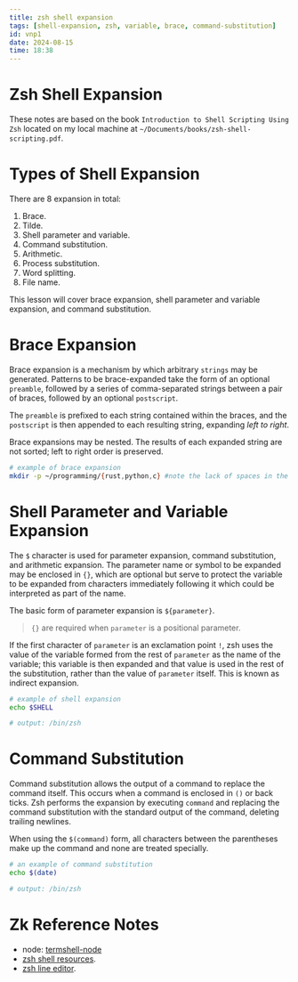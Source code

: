 ```yaml
---
title: zsh shell expansion
tags: [shell-expansion, zsh, variable, brace, command-substitution] 
id: vnp1
date: 2024-08-15
time: 18:38
---
```


# Zsh Shell Expansion 

These notes are based on the book `Introduction to Shell Scripting Using Zsh`
located on my local machine at `~/Documents/books/zsh-shell-scripting.pdf`.

# Types of Shell Expansion

There are 8 expansion in total:

1. Brace.
2. Tilde.
3. Shell parameter and variable.
4. Command substitution.
5. Arithmetic.
6. Process substitution.
7. Word splitting.
8. File name.

This lesson will cover brace expansion, shell parameter and variable expansion,
and command substitution.

# Brace Expansion

Brace expansion is a mechanism by which arbitrary `strings` may be generated. 
Patterns to be brace-expanded take the form of an optional `preamble`, followed
by a series of comma-separated strings between a pair of braces, followed
by an optional `postscript`. 

The `preamble` is prefixed to each string contained within the braces, and the
`postscript` is then appended to each resulting string, expanding *left to right*.

Brace expansions may be nested. The results of each expanded string are not 
sorted; left to right order is preserved. 

```zsh
# example of brace expansion
mkdir -p ~/programming/{rust,python,c} #note the lack of spaces in the braces
```

# Shell Parameter and Variable Expansion

The `$` character is used for parameter expansion, command substitution, and
arithmetic expansion. The parameter name or symbol to be expanded may be 
enclosed in `{}`, which are optional but serve to protect the variable to be 
expanded from characters immediately following it which could be interpreted
as part of the name. 

The basic form of parameter expansion is `${parameter}`. 

> `{}` are required when `parameter` is a positional parameter.

If the first character of `parameter` is an exclamation point `!`, zsh uses the
value of the variable formed from the rest of `parameter` as the name of the
variable; this variable is then expanded and that value is used in the rest
of the substitution, rather than the value of `parameter` itself. This is 
known as indirect expansion. 

```zsh
# example of shell expansion
echo $SHELL

# output: /bin/zsh 
```

# Command Substitution

Command substitution allows the output of a command to replace the command
itself. This occurs when a command is enclosed in `()` or back ticks. Zsh 
performs the expansion by executing `command` and replacing the command substitution
with the standard output of the command, deleting trailing newlines. 

When using the `$(command)` form, all characters between the parentheses make up
the command and none are treated specially. 

```zsh
# an example of command substitution
echo $(date)

# output: /bin/zsh 
```

# Zk Reference Notes

- node: [termshell-node](z6c7-termshell-node.md)
- [zsh shell resources](34nc%20zsh-shell-resources.md).
- [zsh line editor](vyu9%20zsh-line-editor.md).




